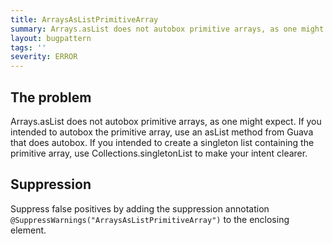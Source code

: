 ```yaml
---
title: ArraysAsListPrimitiveArray
summary: Arrays.asList does not autobox primitive arrays, as one might expect.
layout: bugpattern
tags: ''
severity: ERROR
---
```


<!--
*** AUTO-GENERATED, DO NOT MODIFY ***
To make changes, edit the @BugPattern annotation or the explanation in docs/bugpattern.
-->


## The problem
Arrays.asList does not autobox primitive arrays, as one might expect. If you
intended to autobox the primitive array, use an asList method from Guava that
does autobox. If you intended to create a singleton list containing the
primitive array, use Collections.singletonList to make your intent clearer.

## Suppression
Suppress false positives by adding the suppression annotation `@SuppressWarnings("ArraysAsListPrimitiveArray")` to the enclosing element.

